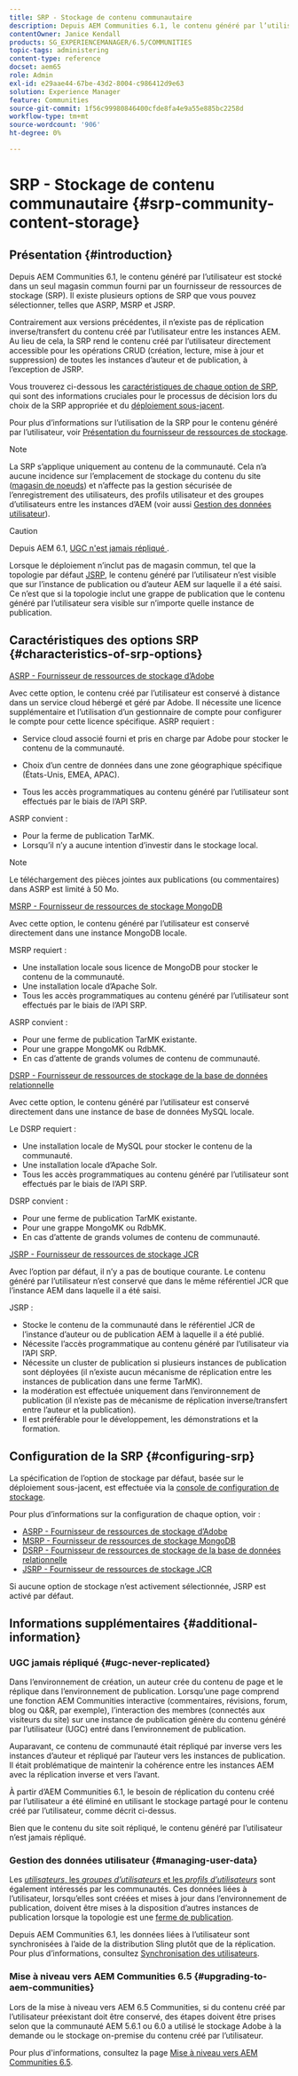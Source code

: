 ```yaml
---
title: SRP - Stockage de contenu communautaire
description: Depuis AEM Communities 6.1, le contenu généré par l’utilisateur est stocké dans un seul magasin commun fourni par un fournisseur de ressources de stockage (SRP).
contentOwner: Janice Kendall
products: SG_EXPERIENCEMANAGER/6.5/COMMUNITIES
topic-tags: administering
content-type: reference
docset: aem65
role: Admin
exl-id: e29aae44-67be-43d2-8004-c986412d9e63
solution: Experience Manager
feature: Communities
source-git-commit: 1f56c99980846400cfde8fa4e9a55e885bc2258d
workflow-type: tm+mt
source-wordcount: '906'
ht-degree: 0%

---
```


# SRP - Stockage de contenu communautaire {#srp-community-content-storage}

## Présentation {#introduction}

Depuis AEM Communities 6.1, le contenu généré par l’utilisateur est stocké dans un seul magasin commun fourni par un fournisseur de ressources de stockage (SRP). Il existe plusieurs options de SRP que vous pouvez sélectionner, telles que ASRP, MSRP et JSRP.

Contrairement aux versions précédentes, il n’existe pas de réplication inverse/transfert du contenu créé par l’utilisateur entre les instances AEM. Au lieu de cela, la SRP rend le contenu créé par l’utilisateur directement accessible pour les opérations CRUD (création, lecture, mise à jour et suppression) de toutes les instances d’auteur et de publication, à l’exception de JSRP.

Vous trouverez ci-dessous les [caractéristiques de chaque option de SRP](#characteristics-of-srp-options), qui sont des informations cruciales pour le processus de décision lors du choix de la SRP appropriée et du [déploiement sous-jacent](/help/communities/topologies.md).

Pour plus d’informations sur l’utilisation de la SRP pour le contenu généré par l’utilisateur, voir [Présentation du fournisseur de ressources de stockage](/help/communities/srp.md).

>[!NOTE]
>
>La SRP s’applique uniquement au contenu de la communauté. Cela n’a aucune incidence sur l’emplacement de stockage du contenu du site ([magasin de noeuds](/help/sites-deploying/data-store-config.md)) et n’affecte pas la gestion sécurisée de l’enregistrement des utilisateurs, des profils utilisateur et des groupes d’utilisateurs entre les instances d’AEM (voir aussi [Gestion des données utilisateur](#managing-user-data)).

>[!CAUTION]
>
>Depuis AEM 6.1, [UGC n&#39;est jamais répliqué &#x200B;](#ugc-never-replicated).
>
>Lorsque le déploiement n’inclut pas de magasin commun, tel que la topologie par défaut [JSRP](/help/communities/topologies.md#jsrp), le contenu généré par l’utilisateur n’est visible que sur l’instance de publication ou d’auteur AEM sur laquelle il a été saisi. Ce n’est que si la topologie inclut une grappe de publication que le contenu généré par l’utilisateur sera visible sur n’importe quelle instance de publication.

## Caractéristiques des options SRP {#characteristics-of-srp-options}

[ASRP - Fournisseur de ressources de stockage d’Adobe](/help/communities/asrp.md)

Avec cette option, le contenu créé par l’utilisateur est conservé à distance dans un service cloud hébergé et géré par Adobe. Il nécessite une licence supplémentaire et l’utilisation d’un gestionnaire de compte pour configurer le compte pour cette licence spécifique. ASRP requiert :

* Service cloud associé fourni et pris en charge par Adobe pour stocker le contenu de la communauté.
* Choix d’un centre de données dans une zone géographique spécifique (États-Unis, EMEA, APAC).

* Tous les accès programmatiques au contenu généré par l’utilisateur sont effectués par le biais de l’API SRP.

ASRP convient :

* Pour la ferme de publication TarMK.
* Lorsqu’il n’y a aucune intention d’investir dans le stockage local.

>[!NOTE]
>
>Le téléchargement des pièces jointes aux publications (ou commentaires) dans ASRP est limité à 50 Mo.

[MSRP - Fournisseur de ressources de stockage MongoDB](/help/communities/msrp.md)

Avec cette option, le contenu généré par l’utilisateur est conservé directement dans une instance MongoDB locale.

MSRP requiert :

* Une installation locale sous licence de MongoDB pour stocker le contenu de la communauté.
* Une installation locale d’Apache Solr.
* Tous les accès programmatiques au contenu généré par l’utilisateur sont effectués par le biais de l’API SRP.

ASRP convient :

* Pour une ferme de publication TarMK existante.
* Pour une grappe MongoMK ou RdbMK.
* En cas d’attente de grands volumes de contenu de communauté.

[DSRP - Fournisseur de ressources de stockage de la base de données relationnelle](/help/communities/dsrp.md)

Avec cette option, le contenu généré par l’utilisateur est conservé directement dans une instance de base de données MySQL locale.

Le DSRP requiert :

* Une installation locale de MySQL pour stocker le contenu de la communauté.
* Une installation locale d’Apache Solr.
* Tous les accès programmatiques au contenu généré par l’utilisateur sont effectués par le biais de l’API SRP.

DSRP convient :

* Pour une ferme de publication TarMK existante.
* Pour une grappe MongoMK ou RdbMK.
* En cas d’attente de grands volumes de contenu de communauté.

[JSRP - Fournisseur de ressources de stockage JCR](/help/communities/jsrp.md)

Avec l’option par défaut, il n’y a pas de boutique courante. Le contenu généré par l’utilisateur n’est conservé que dans le même référentiel JCR que l’instance AEM dans laquelle il a été saisi.

JSRP :

* Stocke le contenu de la communauté dans le référentiel JCR de l’instance d’auteur ou de publication AEM à laquelle il a été publié.
* Nécessite l’accès programmatique au contenu généré par l’utilisateur via l’API SRP.
* Nécessite un cluster de publication si plusieurs instances de publication sont déployées (il n’existe aucun mécanisme de réplication entre les instances de publication dans une ferme TarMK).
* la modération est effectuée uniquement dans l’environnement de publication (il n’existe pas de mécanisme de réplication inverse/transfert entre l’auteur et la publication).
* Il est préférable pour le développement, les démonstrations et la formation.

## Configuration de la SRP {#configuring-srp}

La spécification de l’option de stockage par défaut, basée sur le déploiement sous-jacent, est effectuée via la [console de configuration de stockage](/help/communities/srp-config.md).

Pour plus d’informations sur la configuration de chaque option, voir :

* [ASRP - Fournisseur de ressources de stockage d’Adobe](/help/communities/asrp.md)
* [MSRP - Fournisseur de ressources de stockage MongoDB](/help/communities/msrp.md)
* [DSRP - Fournisseur de ressources de stockage de la base de données relationnelle](/help/communities/dsrp.md)
* [JSRP - Fournisseur de ressources de stockage JCR](/help/communities/jsrp.md)

Si aucune option de stockage n’est activement sélectionnée, JSRP est activé par défaut.

## Informations supplémentaires {#additional-information}

### UGC jamais répliqué {#ugc-never-replicated}

Dans l’environnement de création, un auteur crée du contenu de page et le réplique dans l’environnement de publication. Lorsqu’une page comprend une fonction AEM Communities interactive (commentaires, révisions, forum, blog ou Q&amp;R, par exemple), l’interaction des membres (connectés aux visiteurs du site) sur une instance de publication génère du contenu généré par l’utilisateur (UGC) entré dans l’environnement de publication.

Auparavant, ce contenu de communauté était répliqué par inverse vers les instances d’auteur et répliqué par l’auteur vers les instances de publication. Il était problématique de maintenir la cohérence entre les instances AEM avec la réplication inverse et vers l’avant.

À partir d’AEM Communities 6.1, le besoin de réplication du contenu créé par l’utilisateur a été éliminé en utilisant le stockage partagé pour le contenu créé par l’utilisateur, comme décrit ci-dessus.

Bien que le contenu du site soit répliqué, le contenu généré par l’utilisateur n’est jamais répliqué.

### Gestion des données utilisateur {#managing-user-data}

Les [*utilisateurs*, les *groupes d’utilisateurs* et les *profils d’utilisateurs*](/help/communities/users.md) sont également intéressés par les communautés. Ces données liées à l’utilisateur, lorsqu’elles sont créées et mises à jour dans l’environnement de publication, doivent être mises à la disposition d’autres instances de publication lorsque la topologie est une [ferme de publication](/help/sites-deploying/recommended-deploys.md#tarmk-farm).

Depuis AEM Communities 6.1, les données liées à l’utilisateur sont synchronisées à l’aide de la distribution Sling plutôt que de la réplication. Pour plus d’informations, consultez [Synchronisation des utilisateurs](/help/communities/sync.md).

### Mise à niveau vers AEM Communities 6.5 {#upgrading-to-aem-communities}

Lors de la mise à niveau vers AEM 6.5 Communities, si du contenu créé par l’utilisateur préexistant doit être conservé, des étapes doivent être prises selon que la communauté AEM 5.6.1 ou 6.0 a utilisé le stockage Adobe à la demande ou le stockage on-premise du contenu créé par l’utilisateur.

Pour plus d&#39;informations, consultez la page [Mise à niveau vers AEM Communities 6.5](/help/communities/upgrade.md).
